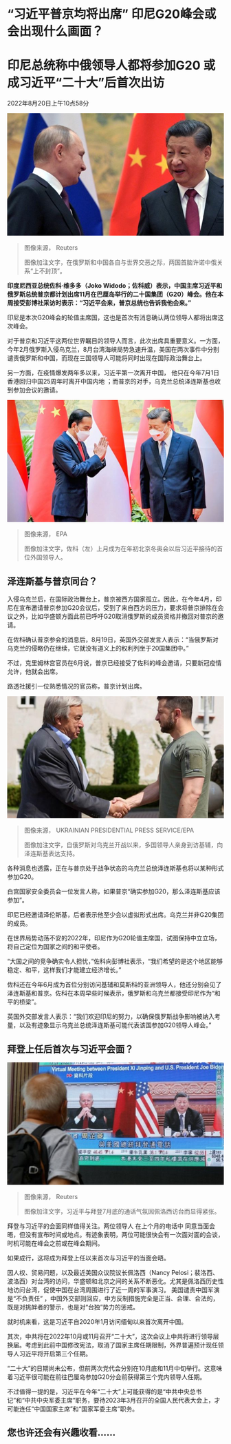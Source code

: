 # “习近平普京均将出席” 印尼G20峰会或会出现什么画面？

#  印尼总统称中俄领导人都将参加G20 或成习近平“二十大”后首次出访

2022年8月20日上午10点58分

![Vladimir Putin and Xi Jinping shaking hands](_126376260_b9eb18973e0a242faef8c221b28c8913dc8b661c.jpg)

> 图像来源，  Reuters
>
> 图像加注文字，在俄罗斯和中国各自与世界交恶之际，两国首脑许诺中俄关系“上不封顶”。

**印度尼西亚总统佐科·维多多（Joko Widodo；佐科威）表示，中国主席习近平和俄罗斯总统普京都计划出席11月在巴厘岛举行的二十国集团（G20）峰会。他在本周接受彭博社采访时表示：“习近平会来，普京总统也告诉我他会来。”**

印尼是本次G20峰会的轮值主席国，这也是首次有消息确认两位领导人都将出席这次峰会。

对于普京和习近平这两位世界瞩目的领导人而言，此次出席具重要意义。一方面，今年2月俄罗斯入侵乌克兰，8月台湾海峡局势急速升温，美国在两次事件中分别谴责俄罗斯和中国，而现在三国领导人可能将同时出现在国际政治舞台上。

另一方面，在疫情爆发两年多以来，习近平第一次离开中国， 他只在今年7月1日香港回归中国25周年时离开中国内地  ；而普京的对手，乌克兰总统泽连斯基也收到参加会议的邀请。

![习近平（右）在北京人民大会堂接待佐科（左）（26/7/2022）](_126390409_125406.shutterstock_editorial_indonesian_president_joko_widodo_13048143e.jpg)

> 图像来源，  EPA
>
> 图像加注文字，佐科（左）上月成为在年初北京冬奥会以后习近平接待的首位外国领导人。

##  泽连斯基与普京同台？

入侵乌克兰后，在国际政治舞台上，普京被西方国家孤立。因此，在今年4月，印尼在宣布邀请普京参加G20会议后，受到了来自西方的压力，要求将普京排除在会议之外，比如华盛顿方面此前已呼吁G20取消俄罗斯的成员资格并撤回对普京的邀请。

在佐科确认普京参会的消息后，8月19日，英国外交部发言人表示：“当俄罗斯对乌克兰的侵略仍在继续，它就没有道义上的权利列坐于20国集团中。”

不过，克里姆林宫官员在6月说，普京已经接受了佐科的峰会邀请，只要新冠疫情允许，他就会出席。

路透社援引一位熟悉情况的官员称，普京计划出席。

![泽连斯基（右）在基辅迎接古特雷斯（左）（18/8/2022）](_126390407_144657.shutterstock_editorial_turkish_president_erdogan_un_sg_13107811a.jpg)

> 图像来源，  UKRAINIAN PRESIDENTIAL PRESS SERVICE/EPA
>
> 图像加注文字，自俄罗斯对乌克兰开战以来，多国领导人亲身到访基辅，向泽连斯基表达支持。

各种消息也透露，正在与普京处于战争状态的乌克兰总统泽连斯基也将以某种形式参加G20。

白宫国家安全委员会一位发言人称，如果普京“确实参加G20，那么泽连斯基应该参加”。

印尼已经邀请泽伦斯基，后者表示他至少会以虚拟形式出席。乌克兰并非G20集团的成员。

在世界局势动荡不安的2022年，印尼作为G20轮值主席国，试图保持中立立场，将自己定位为国家之间的和平使者。

“大国之间的竞争确实令人担忧，”佐科向彭博社表示，“我们希望的是这个地区能够稳定、和平，这样我们才能建立经济增长。”

佐科还在今年6月成为首位分别访问基辅和莫斯科的亚洲领导人，他还分别会见了泽连斯基和普京。佐科在本周早些时候表示，俄罗斯和乌克兰都接受印尼作为“和平的桥梁”。

英国外交部发言人表示：“我们欢迎印尼的努力，以确保俄罗斯战争影响被纳入考量，以及有迹象显示乌克兰总统泽连斯基可能代表该国参加G20领导人峰会。”

##  拜登上任后首次与习近平会面？

![一名男子在香港一家购物中心观看电视播出的习近平与拜登通话的新闻（29/7/2022）](_126390406_061306.2022-07-29t061214z_1450691330_rc2hlv9js55u_rtrmadp_3_usa-china-biden-xi.jpg)

> 图像来源，  Reuters
>
> 图像加注文字，习近平与拜登7月底的通话气氛因佩洛西访台而显得紧张。

拜登与习近平的会面同样值得关注。两位领导人 在上个月的电话中  同意当面会晤，但没有宣布时间或地点。有迹象表明，两位可能很快会有一次面对面的会谈，时机可能在峰会之前或在峰会期间。

如果成行，这将成为拜登上任以来首次与习近平的当面会晤。

因人权、贸易问题，以及最近美国众议院议长佩洛西（Nancy Pelosi；裴洛西、波洛西）对台湾的访问，华盛顿和北京之间的关系不断恶化。尤其是佩洛西历史性地访问台湾，促使中国在台湾周围进行了近一周的军事演习。
 美国谴责中国军演是“不负责任”  ，中国外交部则回应，中方反制措施完全是正当、合理、合法的，既是对挑衅者的警示，也是对“台独”势力的惩戒。

就时机来看，这是习近平自2020年1月访问缅甸以来首次离开中国。

其次，中共将在2022年10月或11月召开“二十大”，这次会议上中共将进行领导层换届。考虑到此前中国修改宪法，取消了国家主席任期限制，外界普遍预计现任领导人习近平将开启第三个任期。

“二十大”的日期尚未公布，但前两次党代会分别在10月底和11月中旬举行。这意味着习近平很可能在前往巴厘岛参加G20分会前获得第三个党内领导人任期。

不过值得一提的是，习近平在今年“二十大”上可能获得的是“中共中央总书记”和“中共中央军委主席”职务，要待2023年3月召开的全国人民代表大会上，才可能连任“中国国家主席”和“国家军委主席”职务。

##  您也许还会有兴趣收看……




